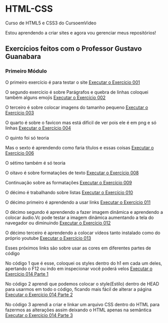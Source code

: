 <style>
    <link rel="shortcut icon" href="https://e7.pngegg.com/pngimages/840/443/png-clipart-html-5-logo-web-development-html-css3-canvas-element-web-design-w3c-html5-logo-miscellaneous-text-thumbnail.png" type="image/x-icon">
</style>
# HTML-CSS
Curso de HTML5 e CSS3 do CursoemVideo

Estou aprendendo a criar sites e agora vou gerenciar meus repositórios!

## Exercícios feitos com o Professor Gustavo Guanabara

### Primeiro Módulo

<p>O primeiro exercício é para testar o site <a href="https://hudson-matias.github.io/HTML-CSS/Exercicios/HTML-Modulo-1/Ex001/" target="_blank">Executar o Exercício 001</a></p>

<p>O segundo exercício é sobre Parágrafos e quebra de linhas coloquei também alguns emojis <a href="https://hudson-matias.github.io/HTML-CSS/Exercicios/HTML-Modulo-1/Ex002/" target="_blank">Executar o Exercício 002</a></p>

<p>O terceiro é sobre colocar imagens do tamanho pequeno <a href="https://hudson-matias.github.io/HTML-CSS/Exercicios/HTML-Modulo-1/Ex003" target="_blank">Executar o Exercício 003</a></p>

<p>O quarto é sobre o favicon mas está difícil de ver pois ele é em png e só linhas <a href="https://hudson-matias.github.io/HTML-CSS/Exercicios/HTML-Modulo-1/Ex004" target="_blank">Executar o Exercício 004</a></p>

<p>O quinto foi só teoria </p>

<p>Mas o sexto é aprendendo como faria títulos e essas coisas <a href="https://hudson-matias.github.io/HTML-CSS/Exercicios/HTML-Modulo-1/Ex006" target="_blank">Executar o Exercício 006</a></p>

<p>O sétimo também é só teoria</p>

<p>O oitavo é sobre formatações de texto <a href="https://hudson-matias.github.io/HTML-CSS/Exercicios/HTML-Modulo-1/Ex008" target="_blank">Executar o Exercício 008</a></p>

<p>Continuação sobre as formatações <a href="https://hudson-matias.github.io/HTML-CSS/Exercicios/HTML-Modulo-1/Ex009" target="_blank">Executar o Exercício 009</a></p>

<p>O décimo é trabalhando sobre listas <a href="https://hudson-matias.github.io/HTML-CSS/Exercicios/HTML-Modulo-1/Ex010 - UL e OL" target="_blank">Executar o Exercício 010</a></p>

<p>O décimo primeiro é aprendendo a usar links <a href="https://hudson-matias.github.io/HTML-CSS/Exercicios/HTML-Modulo-1/Ex011.1 - LinksPáginas" target="_blank">Executar o Exercício 011</a></p>

<p>O décimo segundo é aprendendo a fazer imagem dinâmica e aprendendo a colocar áudio.Vc pode testar a imagem dinâmica aumentando a tela do navegador ou diminuindo <a href="https://hudson-matias.github.io/HTML-CSS/Exercicios/HTML-Modulo-1/Ex012 - Imagens e Áudios" target="_blank">Executar o Exercício 012</a></p>

<p>O décimo terceiro é aprendendo a colocar vídeos tanto instalado como do próprio youtube <a href="https://hudson-matias.github.io/HTML-CSS/Exercicios/HTML-Modulo-1/Ex013 - Vídeos" target="_blank">Executar o Exercício 013</a></p>

<p>Esses próximos links são sobre usar as cores em diferentes partes de código</p>
<p>No código 1 que é esse, coloquei os styles dentro do h1 em cada um deles, apertando o F12 ou indo em inspecionar você poderá velos <a href="https://hudson-matias.github.io/HTML-CSS/Exercicios/HTML-Modulo-1/Ex014 - CSS" target="_blank">Executar o Exercício 014 Parte 1</a></p>

<p>No código 2 aprendi que podemos colocar o style(Estilo) dentro de HEAD para usarmos em todo o código, ficando mais fácil de alterar a página <a href="https://hudson-matias.github.io/HTML-CSS/Exercicios/HTML-Modulo-1/Ex014 - CSS - Parte - 2" target="_blank">Executar o Exercício 014 Parte 2</a></p>


<p>No código 3 aprendi a criar e linkar um arquivo CSS dentro do HTML para fazermos as alterações assim deixando o HTML apenas na semântica <a href="https://hudson-matias.github.io/HTML-CSS/Exercicios/HTML-Modulo-1/Ex014 - CSS - Parte - 3" target="_blank">Executar o Exercício 014 Parte 3</a></p>